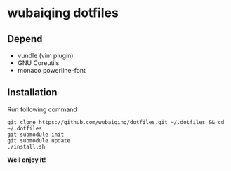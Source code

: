 # wubaiqing dotfiles

## Depend

* vundle (vim plugin)
* GNU Coreutils
* monaco powerline-font

## Installation

Run following command

```
git clone https://github.com/wubaiqing/dotfiles.git ~/.dotfiles && cd ~/.dotfiles
git submodule init
git submodule update
./install.sh
```

**Well enjoy it!**
